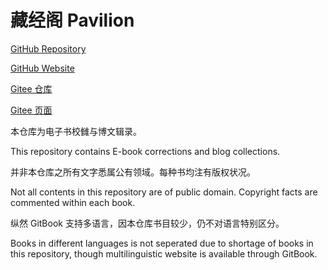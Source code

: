 # 藏经阁 Pavilion

[GitHub Repository](https://github.com/0xis-cn/pavilion)

[GitHub Website](https://0xis-cn.github.io/pavilion)

[Gitee 仓库](https://gitee.com/cn-0xis/pavilion)

[Gitee 页面](http://cn-0xis.gitee.io/pavilion/)

本仓库为电子书校雠与博文辑录。

This repository contains E-book corrections and blog collections.

并非本仓库之所有文字悉属公有领域。每种书均注有版权状况。

Not all contents in this repository are of public domain. Copyright facts are commented within each book.

纵然 GitBook 支持多语言，因本仓库书目较少，仍不对语言特别区分。

Books in different languages is not seperated due to shortage of books in this repository, though multilinguistic website is available through GitBook.
